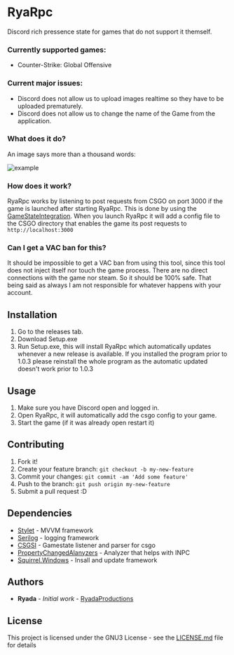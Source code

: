 # RyaRpc

Discord rich pressence state for games that do not support it themself.

### Currently supported games:

* Counter-Strike: Global Offensive

### Current major issues:

- Discord does not allow us to upload images realtime so they have to be uploaded prematurely.
- Discord does not allow us to change the name of the Game from the application.

### What does it do?

An image says more than a thousand words:

![example](https://i.imgur.com/XxjCK0L.png)

### How does it work?

RyaRpc works by listening to post requests from CSGO on port 3000 if the game is launched after starting RyaRpc. This is done by using the [GameStateIntegration](https://developer.valvesoftware.com/wiki/Counter-Strike:_Global_Offensive_Game_State_Integration).
When you launch RyaRpc it will add a config file to the CSGO directory that enables the game its post requests to `http://localhost:3000`

### Can I get a VAC ban for this?

It should be impossible to get a VAC ban from using this tool, since this tool does not inject itself nor touch the game process. There are no direct connections with the game nor steam. So it should be 100% safe.
That being said as always I am not responsible for whatever happens with your account.

## Installation

1. Go to the releases tab.
2. Download Setup.exe
3. Run Setup.exe, this will install RyaRpc which automatically updates whenever a new release is available.
If you installed the program prior to 1.0.3 please reinstall the whole program as the automatic updated doesn't work prior to 1.0.3

## Usage

1. Make sure you have Discord open and logged in.
2. Open RyaRpc, it will automatically add the csgo config to your game.
3. Start the game (if it was already open restart it)

## Contributing

1. Fork it!
2. Create your feature branch: `git checkout -b my-new-feature`
3. Commit your changes: `git commit -am 'Add some feature'`
4. Push to the branch: `git push origin my-new-feature`
5. Submit a pull request :D

## Dependencies

* [Stylet](https://github.com/canton7/Stylet) - MVVM framework
* [Serilog](https://github.com/serilog/serilog) - logging framework
* [CSGSI](https://github.com/rakijah/CSGSI) - Gamestate listener and parser for csgo
* [PropertyChangedAlanyzers](https://github.com/DotNetAnalyzers/PropertyChangedAnalyzers) - Analyzer that helps with INPC
* [Squirrel.Windows](https://github.com/Squirrel/Squirrel.Windows) - Insall and update framework

## Authors

* **Ryada** - *Initial work* - [RyadaProductions](https://github.com/RyadaProductions)

## License

This project is licensed under the GNU3 License - see the [LICENSE.md](LICENSE.md) file for details
